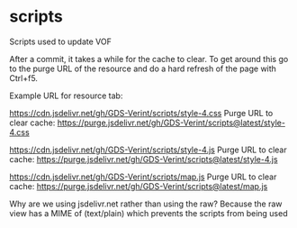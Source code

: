 # scripts
Scripts used to update VOF

After a commit, it takes a while for the cache to clear. To get around this go to the purge URL of the resource and do a hard refresh of the page with Ctrl+f5.

Example URL for resource tab:

https://cdn.jsdelivr.net/gh/GDS-Verint/scripts/style-4.css
    Purge URL to clear cache: https://purge.jsdelivr.net/gh/GDS-Verint/scripts@latest/style-4.css
    
https://cdn.jsdelivr.net/gh/GDS-Verint/scripts/style-4.js
    Purge URL to clear cache: https://purge.jsdelivr.net/gh/GDS-Verint/scripts@latest/style-4.js
    
https://cdn.jsdelivr.net/gh/GDS-Verint/scripts/map.js
    Purge URL to clear cache: https://purge.jsdelivr.net/gh/GDS-Verint/scripts@latest/map.js
    
Why are we using jsdelivr.net rather than using the raw?
Because the raw view has a MIME of (text/plain) which prevents the scripts from being used
